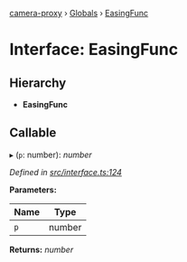 [camera-proxy](../README.md) › [Globals](../globals.md) › [EasingFunc](easingfunc.md)

# Interface: EasingFunc

## Hierarchy

* **EasingFunc**

## Callable

▸ (`p`: number): *number*

*Defined in [src/interface.ts:124](https://github.com/alibaba/camera-proxy/blob/2fa184b/src/interface.ts#L124)*

**Parameters:**

Name | Type |
------ | ------ |
`p` | number |

**Returns:** *number*

